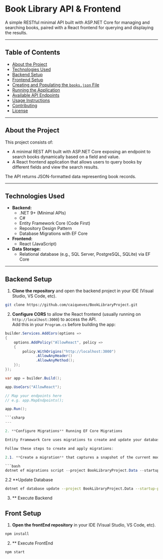 # Book Library API & Frontend

A simple RESTful minimal API built with ASP.NET Core for managing and searching books, paired with a React frontend for querying and displaying the results.

---

## Table of Contents

- [About the Project](#about-the-project)  
- [Technologies Used](#technologies-used)  
- [Backend Setup](#backend-setup)  
- [Frontend Setup](#frontend-setup)  
- [Creating and Populating the `books.json` File](#creating-and-populating-the-booksjson-file)  
- [Running the Application](#running-the-application)  
- [Available API Endpoints](#available-api-endpoints)  
- [Usage Instructions](#usage-instructions)  
- [Contributing](#contributing)  
- [License](#license)  

---

## About the Project

This project consists of:

- A minimal REST API built with ASP.NET Core exposing an endpoint to search books dynamically based on a field and value.  
- A React frontend application that allows users to query books by different fields and view the search results.

The API returns JSON-formatted data representing book records.

---

## Technologies Used

- **Backend:**  
  - .NET 9+ (Minimal APIs)  
  - C#  
  - Entity Framework Core (Code First)  
  - Repository Design Pattern  
  - Database Migrations with EF Core  
- **Frontend:**  
  - React (JavaScript)  
- **Data Storage:**  
  - Relational database (e.g., SQL Server, PostgreSQL, SQLite) via EF Core  

---

## Backend Setup

1. **Clone the repository** and open the backend project in your IDE (Visual Studio, VS Code, etc).
```bash
git clone https://github.com/caiqueves/BookLibraryProject.git
```

2. **Configure CORS** to allow the React frontend (usually running on `http://localhost:3000`) to access the API.  
Add this in your `Program.cs` before building the app:

```csharp
builder.Services.AddCors(options =>
{
    options.AddPolicy("AllowReact", policy =>
    {
        policy.WithOrigins("http://localhost:3000")
              .AllowAnyHeader()
              .AllowAnyMethod();
    });
});

var app = builder.Build();

app.UseCors("AllowReact");

// Map your endpoints here
// e.g. app.MapEndpoints();

app.Run();

```csharp
---

2. **Configure Migrations** Running EF Core Migrations

Entity Framework Core uses migrations to create and update your database schema based on your model classes.

Follow these steps to create and apply migrations:

2.1. **Create a migration** that captures a snapshot of the current model by running the command at the project root:

```bash
dotnet ef migrations script --project BookLibraryProject.Data --startup-project BookLibraryProject.Api
```

2.2 **Update Database 

```bash
dotnet ef database update --project BookLibraryProject.Data --startup-project BookLibraryProject.Api
```

3. ** Execute Backend



## Front Setup

1. **Open the frontEnd repository** in your IDE (Visual Studio, VS Code, etc).

```bash
npm install
```

2. ** Execute FrontEnd

```bash
npm start
```
